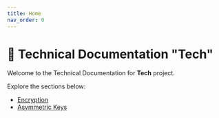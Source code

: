 ```yaml
---
title: Home
nav_order: 0
---
```

# 📘 Technical Documentation "Tech"

Welcome to the Technical Documentation for **Tech** project.

Explore the sections below:

- [Encryption](_security/encryption.md)
- [Asymmetric Keys](_security/asymmetric-keys.md)

